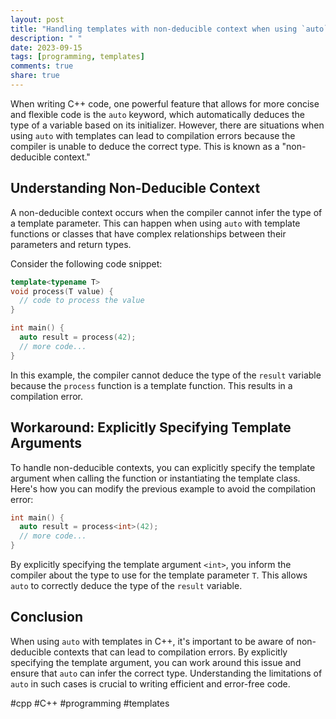 ```yaml
---
layout: post
title: "Handling templates with non-deducible context when using `auto` in C++"
description: " "
date: 2023-09-15
tags: [programming, templates]
comments: true
share: true
---
```


When writing C++ code, one powerful feature that allows for more concise and flexible code is the `auto` keyword, which automatically deduces the type of a variable based on its initializer. However, there are situations when using `auto` with templates can lead to compilation errors because the compiler is unable to deduce the correct type. This is known as a "non-deducible context."

## Understanding Non-Deducible Context

A non-deducible context occurs when the compiler cannot infer the type of a template parameter. This can happen when using `auto` with template functions or classes that have complex relationships between their parameters and return types.

Consider the following code snippet:

```cpp
template<typename T>
void process(T value) {
  // code to process the value
}

int main() {
  auto result = process(42);
  // more code...
}
```

In this example, the compiler cannot deduce the type of the `result` variable because the `process` function is a template function. This results in a compilation error.

## Workaround: Explicitly Specifying Template Arguments

To handle non-deducible contexts, you can explicitly specify the template argument when calling the function or instantiating the template class. Here's how you can modify the previous example to avoid the compilation error:

```cpp
int main() {
  auto result = process<int>(42);
  // more code...
}
```

By explicitly specifying the template argument `<int>`, you inform the compiler about the type to use for the template parameter `T`. This allows `auto` to correctly deduce the type of the `result` variable.

## Conclusion

When using `auto` with templates in C++, it's important to be aware of non-deducible contexts that can lead to compilation errors. By explicitly specifying the template argument, you can work around this issue and ensure that `auto` can infer the correct type. Understanding the limitations of `auto` in such cases is crucial to writing efficient and error-free code.

#cpp #C++ #programming #templates